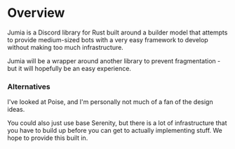 # Overview

Jumia is a Discord library for Rust built around a builder model that attempts to provide medium-sized bots with a very
easy framework to develop without making too much infrastructure.

Jumia will be a wrapper around another library to prevent fragmentation - but it will hopefully be an easy experience.

### Alternatives

I've looked at Poise, and I'm personally not much of a fan of the design ideas.

You could also just use base Serenity, but there is a lot of infrastructure that you have to build up before you can get
to actually implementing stuff. We hope to provide this built in.
